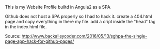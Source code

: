 This is my Website Profile builtd in Angula2 as a SPA.

Github does not host a SPA properly so I had to hack it.
create a 404.html page and copy everything in there my file.
add a cript inside the "head" tag in the index.html file.


Source:
http://www.backalleycoder.com/2016/05/13/sghpa-the-single-page-app-hack-for-github-pages/
